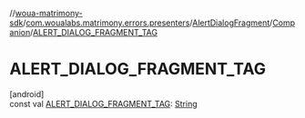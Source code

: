 //[woua-matrimony-sdk](../../../../index.md)/[com.woualabs.matrimony.errors.presenters](../../index.md)/[AlertDialogFragment](../index.md)/[Companion](index.md)/[ALERT_DIALOG_FRAGMENT_TAG](-a-l-e-r-t_-d-i-a-l-o-g_-f-r-a-g-m-e-n-t_-t-a-g.md)

# ALERT_DIALOG_FRAGMENT_TAG

[android]\
const val [ALERT_DIALOG_FRAGMENT_TAG](-a-l-e-r-t_-d-i-a-l-o-g_-f-r-a-g-m-e-n-t_-t-a-g.md): [String](https://kotlinlang.org/api/latest/jvm/stdlib/kotlin/-string/index.html)
